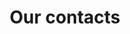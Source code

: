 ---
templateKey: 'contacts-page'
path: /contacts
title: Our contacts
image: /img/sample-map.png
address: Egypt, Red Sea, Hurghada
phone: 123-456-789
email: company@company.com
---
